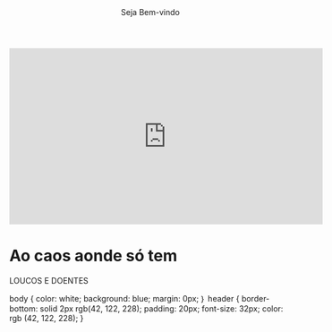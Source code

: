 <body>
   <header>Seja Bem-vindo</header>
   <iframe width="560" height="315" src="https://www.youtube.com/embed/JRJj4z-prvM?si=iI_radY3EJIhWEY7" title="YouTube video player" frameborder="0" allow="accelerometer; autoplay; clipboard-write; encrypted-media; gyroscope; picture-in-picture; web-share" referrerpolicy="strict-origin-when-cross-origin" allowfullscreen></iframe>
     <h1>Ao caos aonde só tem</h1>
      <p>LOUCOS E DOENTES</p>
</body>    
 <head>
    <link rel="stylesheet" hfer="stiles.css">
    <title>AluraFlix</title>
 </head>
 <dead>
body {
  color: white;
  background: blue;
  margin: 0px;
｝
header {
  border-bottom: solid 2px rgb(42, 122, 228); 
  padding: 20px; 
  font-size: 32px;
  color: rgb (42, 122, 228);
}
</dead>
